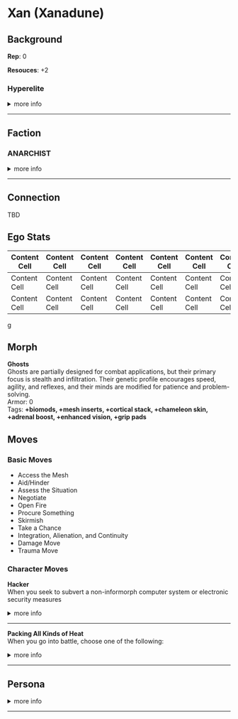 
# Xan (Xanadune)

## Background
**Rep**: 0

**Resouces**: +2

### Hyperelite
<details>
<summary>more info</summary>

You are privileged to have been raised as part of the immortal upper class that rules many inner system habitats and hypercorps. You were pampered with wealth and influence that most people can only dream of  
<br>
<b>Starting Morph:</b> Any except Flat, Splicer, Futura, Pod, Uplift, or any Synthmorph  
<br>
<b>Move</b>: Wealth or Life of the Party  
<br>
<b>Background Stats</b>: Resources at +2  

</details>
<hr>

## Faction
### ANARCHIST
<details>
<summary>more info</summary>

You are opposed to hierarchy, favoring flat forms of social organization and directly democratic decisionmaking. You believe power is always corrupting and everyone should have a say in the decisions that affect their lives. According to the primitive and restrictive policies of the inner system and Jovian Junta, this makes you an irresponsible hoodlum at best and a terrorist at worst. In your opinion, that’s comedy coming from governments that keep their populations in line with economic oppression and threats of violence.  
<br>
<b>Common Morphs:</b> All
</details>
<hr>

## Connection
TBD

## Ego Stats  

| Content Cell  | Content Cell  | Content Cell  | Content Cell  | Content Cell  | Content Cell  | Content Cell  |
| ------------- | ------------- | ------------- | ------------- | ------------- | ------------- | ------------- |
| Content Cell  | Content Cell  | Content Cell  | Content Cell  | Content Cell  | Content Cell  | Content Cell  |
| Content Cell  | Content Cell  | Content Cell  | Content Cell  | Content Cell  | Content Cell  | Content Cell  |

g

<!--
| Cognition | Intuition | Coordination | Somatics | Savvy | Willpower | Total |  
| First Header  | Second Header |
| ------------- | ------------- |
| 2 | 0 | 2 | 0 | -2 | 1 | 5 |  
| -3 | 0 | -3 | 0 | +2 | -1 | -5 |  
-->

## Morph
**Ghosts**  
Ghosts are partially designed for combat applications, but their primary focus is stealth and infiltration. Their genetic profile encourages speed, agility, and reflexes, and their minds are modified for patience and problem-solving.  
Armor: 0  
Tags: **+biomods, +mesh inserts, +cortical stack, +chameleon skin, +adrenal boost, +enhanced vision, +grip pads**

## Moves
### Basic Moves
* Access the Mesh
* Aid/Hinder
* Assess the Situation
* Negotiate
* Open Fire
* Procure Something
* Skirmish
* Take a Chance
* Integration, Alienation, and Continuity
* Damage Move
* Trauma Move

### Character Moves

**Hacker**  
When you seek to subvert a non-informorph computer system or electronic security measures
<details>
<summary>more info</summary>

Roll+Intuition. On a 10+, choose 3. On a 7-9, choose 2. On a miss, choose 1 anyway.  
* You get into the system or past the security  
* You don’t alert anyone to your intrusion  
* You leave no trace behind  
* You don’t permanently damage something important  

</details>

<hr>

**Packing All Kinds of Heat**  
When you go into battle, choose one of the following:  
<details>
<summary>more info</summary>

* You’ve loaded incendiary ammunition. Add +burn to your ranged weapon attacks.  
* You’ve loaded armor-piercing ammunition. Add +ap-1 to your ranged weapon attacks.  
* You’ve loaded plastic ammunition. Add +shock to your ranged weapon attacks.  
* You’ve loaded tracking ammunition. Add +bug to your ranged weapon attacks  

</details>
<hr>

## Persona
<details>
<summary>more info</summary>

Q - You have at least one ally! Who is s/he?  
A -    

Q - You have at least one enemy! Who is s/he?  
A -    

Q - Who is your family? Where are they now?  
A -    

Q - Who is your muse? An AI who has been with you since childhood? A fork of yourself?  
A - My muse is called Orac and is quite a intelligent machine with a distinct mmachine voice, in AR they appear as a clear rectalgular plastic box with carrying handles containing a sparse array of LEDs around a spherical center   

Q - Whom or what do you love most? Why?  
A -    

Q - Whom or what do you hate most? Why?  
A -    

Q - Do you want bad candy?  
A -    
</details>
<hr>